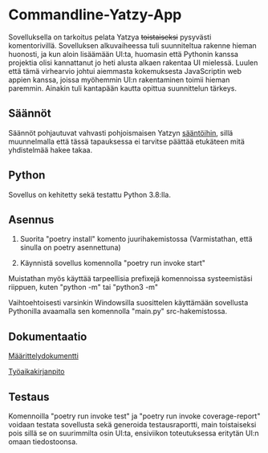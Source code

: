 # Commandline-Yatzy-App
 
 Sovelluksella on tarkoitus pelata Yatzya ~~toistaiseksi~~ pysyvästi komentorivillä. Sovelluksen alkuvaiheessa tuli suunniteltua rakenne hieman huonosti, ja kun aloin lisäämään UI:ta, huomasin että Pythonin kanssa projektia olisi kannattanut jo heti alusta alkaen rakentaa UI mielessä. Luulen että tämä virhearvio johtui aiemmasta kokemuksesta JavaScriptin web appien kanssa, joissa myöhemmin UI:n rakentaminen toimii hieman paremmin. Ainakin tuli kantapään kautta opittua suunnittelun tärkeys.
 


## Säännöt

Säännöt pohjautuvat vahvasti pohjoismaisen Yatzyn [sääntöihin](https://fi.wikipedia.org/wiki/Yatzy), sillä muunnelmalla että tässä tapauksessa ei tarvitse päättää etukäteen mitä yhdistelmää hakee takaa.

## Python

Sovellus on kehitetty sekä testattu Python 3.8:lla.

## Asennus

1. Suorita "poetry install" komento juurihakemistossa (Varmistathan, että sinulla on poetry asennettuna)

2. Käynnistä sovellus komennolla "poetry run invoke start"

Muistathan myös käyttää tarpeellisia prefixejä komennoissa systeemistäsi riippuen, kuten "python -m" tai "python3 -m"

Vaihtoehtoisesti varsinkin Windowsilla suosittelen käyttämään sovellusta Pythonilla
avaamalla sen komennolla "main.py" src-hakemistossa.


## Dokumentaatio 
[Määrittelydokumentti](https://github.com/JVS23/ot-harjoitustyo/blob/master/Yatzy-app/dokumentaatio/vaatimusmaarittely.MD)

[Työaikakirjanpito](https://github.com/JVS23/ot-harjoitustyo/blob/master/Yatzy-app/dokumentaatio/tyoaikakirjanpito.MD)

## Testaus 

Komennoilla "poetry run invoke test" ja "poetry run invoke coverage-report"
voidaan testata sovellusta sekä generoida testausraportti, main toistaiseksi pois sillä se on suurimmilta osin UI:ta, ensiviikon toteutuksessa eritytän UI:n omaan tiedostoonsa.
